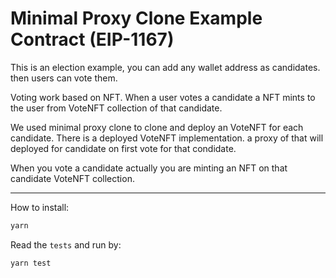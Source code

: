 # Minimal Proxy Clone Example Contract (EIP-1167)

This is an election example, you can add any wallet address as candidates. then users can vote them.<br />

Voting work based on NFT. When a user votes a candidate a NFT mints to the user from VoteNFT collection of that candidate.<br/>

We used minimal proxy clone to clone and deploy an VoteNFT for each candidate. There is a deployed VoteNFT implementation. a proxy of that will deployed for candidate on first vote for that condidate.<br/>

When you vote a candidate actually you are minting an NFT on that candidate VoteNFT collection.

---

How to install:

```bash
yarn
```

Read the `tests` and run by:
```bash
yarn test
```